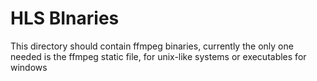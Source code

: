 # HLS BInaries

This directory should contain ffmpeg binaries, currently the only one needed is the ffmpeg static file, for unix-like systems or executables for windows
